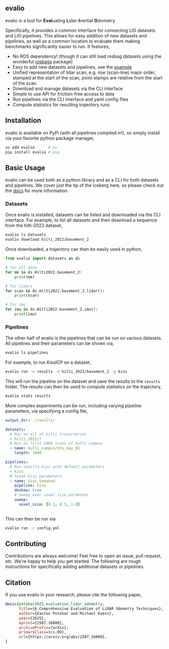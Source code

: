 ## evalio

evalio is a tool for **Eval**uating **L**idar-**I**nertial **O**dometry.

Specifically, it provides a common interface for connecting LIO datasets and LIO pipelines. This allows for easy addition of new datasets and pipelines, as well as a common location to evaluate them making benchmarks significantly easier to run. It features,
- No ROS dependency! (though it can still load rosbag datasets using the wonderful [rosbags](https://ternaris.gitlab.io/rosbags/) package)
- Easy to add new datasets and pipelines, see the [example](https://github.com/contagon/evalio-example)
- Unified representation of lidar scan, e.g. row (scan-line) major order, stamped at the start of the scan, point stamps are relative from the start of the scan.
- Download and manage datasets via the CLI interface
- Simple to use API for friction-free access to data
- Run pipelines via the CLI interface and yaml config files
- Compute statistics for resulting trajectory runs

## Installation

evalio is available on PyPi (with all pipelines compiled in!), so simply install via your favorite python package manager,
```bash
uv add evalio      # uv
pip install evalio # pip
```

## Basic Usage

evalio can be used both as a python library and as a CLI for both datasets and pipelines. We cover just the tip of the iceberg here, so please check out the [docs](https://contagon.github.io/evalio/) for more information.

### Datasets

Once evalio is installed, datasets can be listed and downloaded via the CLI interface. For example, to list all datasets and then download a sequence from the hilti-2022 dataset,
```bash
evalio ls datasets
evalio download hilti_2022/basement_2
```

Once downloaded, a trajectory can then be easily used in python,
```python
from evalio import datasets as ds

# for all data
for mm in ds.Hilti2022.basement_2:
    print(mm)

# for lidars
for scan in ds.Hilti2022.basement_2.lidar():
    print(scan)

# for imu
for imu in ds.Hilti2022.basement_2.imu():
    print(imu)
```

### Pipelines

The other half of evalio is the pipelines that can be run on various datasets. All pipelines and their parameters can be shown via,
```bash
evalio ls pipelines
```
For example, to run KissICP on a dataset,
```bash
evalio run -o results -d hilti_2022/basement_2 -p kiss
```
This will run the pipeline on the dataset and save the results to the `results` folder. The results can then be used to compute statistics on the trajectory,
```bash
evalio stats results
```

More complex experiments can be run, including varying pipeline parameters, via specifying a config file,
```yaml
output_dir: ./results/

datasets:
  # Run on all of hilti trajectories
  - hilti_2022/*
  # Run on first 1000 scans of multi campus
  - name: multi_campus/ntu_day_01
    length: 1000

pipelines:
  # Run vanilla kiss with default parameters
  - kiss
  # Tweak kiss parameters
  - name: kiss_tweaked
    pipeline: kiss
    deskew: true
    # Sweep over voxel size parameter
    sweep:
      voxel_size: [0.1, 0.5, 1.0]
      
```
This can then be run via
```bash
evalio run -c config.yml
```

## Contributing

Contributions are always welcome! Feel free to open an issue, pull request, etc. We're happy to help you get started. The following are rough instructions for specifically adding additional datasets or pipelines.

## Citation

If you use evalio in your research, please cite the following paper,
```bibtex
@misc{potokar2025_evaluation_lidar_odometry,
      title={A Comprehensive Evaluation of LiDAR Odometry Techniques}, 
      author={Easton Potokar and Michael Kaess},
      year={2025},
      eprint={2507.16000},
      archivePrefix={arXiv},
      primaryClass={cs.RO},
      url={https://arxiv.org/abs/2507.16000}, 
}
```